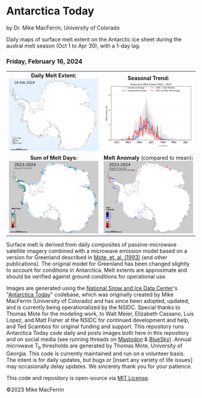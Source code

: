 # Antarctica Today

by Dr. Mike MacFerrin, University of Colorado

Daily maps of surface melt extent on the Antarctic ice sheet during the austral melt season (Oct 1 to Apr 30), with a 1-day lag.

### **<!--date_long_start-->Friday, February 16, 2024<!--date_long_end-->**
<!--The "date_long_start" and "date_long_end" html-comment tags above are so the add_date_to_readme.py script can find and dynamically replace the date in this README.md every time the images are updated. Do not remove them unless the code no longer uses add_date_to_readme.py-->
<!--Same goes for the "contains_short_date_start" and "contains_short_date_end" comments below.-->
<!--Note: The "_start" tags and the "_end" tags should remain on the same line. The script searches line-by-line for both tags in a single text line.-->
<table>
  <tr>
    <td align='center' width='50%' padding='0px'><b>Daily Melt Extent:</b><br>
<!--contains_short_date_start--><img src="./images/R0_daily_2024.02.16.png" /><!--contains_short_date_end--></td>
    <td align='center' width='50%' padding='0px'><b>Seasonal Trend:</b><br>
    <!--contains_short_date_start--><img src="./images/R0_line_plot_2024.02.16.png" /><!--contains_short_date_end--></td>
  </tr>
  <tr>
    <td align='center' padding='0px'><b>Sum of Melt Days:</b><br>
    <!--contains_short_date_start--><img src="./images/R0_sum_2024.02.16.png" /><!--contains_short_date_end--></td>
    <td align='center' padding='0px'><b>Melt Anomaly</b> (compared to mean)<b>:</b><br>
    <!--contains_short_date_start--><img src="./images/R0_anomaly_2024.02.16.png" /><!--contains_short_date_end--></td>
  </tr>
</table>

Surface melt is derived from daily composites of passive-microwave satellite imagery combined with a microwave emission model based on a version for Greenland described in [Mote, et. al. (1993)](doi.org/10.3189/S0260305500012891) (and other publications). The original model for Greenland has been changed slightly to account for conditions in Antarctica. Melt extents are approximate and should be verified against ground conditions for operational use.

Images are generated using the [National Snow and Ice Data Center](https://nsidc.org/home)'s "[Antarctica Today](https://github.com/nsidc/Antarctica_Today)" codebase, which was originally created by Mike MacFerrin (University of Colorado) and has since been adopted, updated, and is currently being operationalized by the NSIDC. Special thanks to Thomas Mote for the modeling work, to Walt Meier, Elizabeth Cassano, Luis Lopez, and Matt Fisher at the NSIDC for continued development and help, and Ted Scambos for original funding and support. This repository runs Antarctica Today code daily and posts images both here in this repository and on social media (see running threads on [Mastodon](https://spore.social/@icesheetmike/111600065279948308) & [BlueSky](https://bsky.app/profile/icesheetmike.bsky.social/post/3kgry325kmf2r)). Annual microwave T<sub>b</sub> thresholds are generated by Thomas Mote, University of Georgia. This code is currently maintained and run on a volunteer basis. The intent is for daily updates, but bugs or [insert any variety of life issues] may occasionally delay updates. We sincerely thank you for your patience.

This code and repository is open-source via [MIT License](https://github.com/mmacferrin/antarctica_today_social/blob/main/LICENSE).

©2023 Mike MacFerrin
